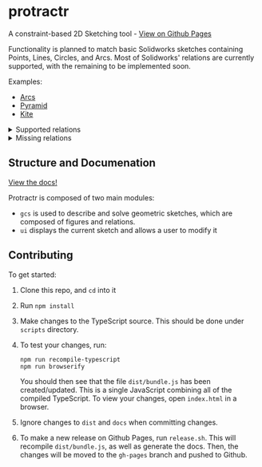 # protractr
A constraint-based 2D Sketching tool - [View on Github Pages](https://n-wach.github.io/protractr)

Functionality is planned to match basic Solidworks sketches containing Points, 
Lines, Circles, and Arcs.  Most of Solidworks' relations are currently supported, 
with the remaining to be implemented soon.

Examples:
- [Arcs](https://n-wach.github.io/protractr?arcs.json)
- [Pyramid](https://n-wach.github.io/protractr?pyramid.json)
- [Kite](https://n-wach.github.io/protractr?kite.json)

<details>
    <summary>Supported relations</summary>
    <ul>
        <li>Horizontal</li>
        <li>Vertical</li>
        <li>Colinear</li>
        <li>Tangent Line</li>
        <li>Tangent Circle</li>
        <li>Concentric</li>
        <li>Midpoint</li>
        <li>Intersection</li>
        <li>Coincident on Point</li>
        <li>Coincident on Line</li>
        <li>Coincident on Circle</li>
        <li>Radius Equal</li>
        <li>Line Length Equal</li>
    </ul>
</details>
<details>
    <summary>Missing relations</summary>
    <ul>
        <li>Perpendicular</li>
        <li>Parallel</li>
        <li>Fix / Lock Entity</li>
    </ul>
</details>

## Structure and Documenation

[View the docs!](https://n-wach.github.io/protractr/docs)

Protractr is composed of two main modules:
 - `gcs` is used to describe and solve geometric sketches, which are composed 
of figures and relations.
 - `ui` displays the current sketch and allows a user to modify it

## Contributing

To get started:

1. Clone this repo, and `cd` into it

2. Run `npm install`

3. Make changes to the TypeScript source.  This should be done under `scripts` 
   directory.

4. To test your changes, run:
   ```
   npm run recompile-typescript
   npm run browserify
   ```
   You should then see that the file `dist/bundle.js` has been created/updated.
   This is a single JavaScript combining all of the compiled TypeScript. 
   To view your changes, open `index.html` in a browser.

5. Ignore changes to `dist` and `docs` when committing changes.

6. To make a new release on Github Pages, run `release.sh`. This will
   recompile `dist/bundle.js`, as well as generate the docs. Then, the
   changes will be moved to the `gh-pages` branch and pushed to Github.
